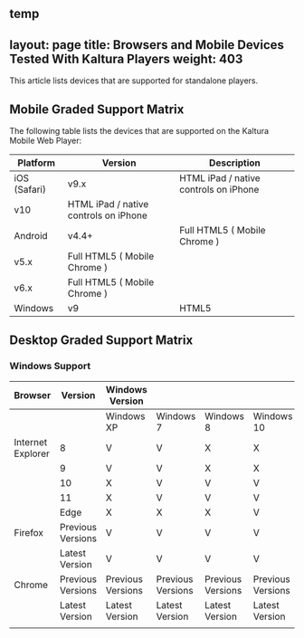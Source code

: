temp
---
layout: page
title: Browsers and Mobile Devices Tested With Kaltura Players
weight: 403
---


This article lists devices that are supported for standalone players.

## Mobile Graded Support Matrix  

The following table lists the devices that are supported on the Kaltura Mobile Web Player:  

| Platform     | Version                               | Description                           |
|--------------|---------------------------------------|---------------------------------------|
| iOS (Safari) | v9.x                                  | HTML iPad / native controls on iPhone |
| v10          | HTML iPad / native controls on iPhone |                                       |
| Android      | v4.4+                                 | Full HTML5 ( Mobile Chrome )          |
| v5.x         | Full HTML5 ( Mobile Chrome )          |                                       |
| v6.x         | Full HTML5 ( Mobile Chrome )          |                                       |
| Windows      | v9                                    | HTML5                                 |


## Desktop Graded Support Matrix  

### Windows Support  

|    Browser              |    Version              |    Windows Version      |                         |                         |                         |   |   |   |
|-------------------------|-------------------------|-------------------------|-------------------------|-------------------------|-------------------------|---|---|---|
|                         |                         |    Windows XP           |    Windows 7            |    Windows 8            |    Windows 10           |   |   |   |
|    Internet Explorer    |    8                    |    V                    |    V                    |    X                    |    X                    |   |   |   |
|                         |    9                    |    V                    |    V                    |    X                    |    X                    |   |   |   |
|                         |    10                   |    X                    |    V                    |    V                    |    V                    |   |   |   |
|                         |    11                   |    X                    |    V                    |    V                    |    V                    |   |   |   |
|                         |    Edge                 |    X                    |    X                    |    X                    |    V                    |   |   |   |
|    Firefox              |    Previous Versions    |    V                    |    V                    |    V                    |    V                    |   |   |   |
|                         |    Latest Version       |    V                    |    V                    |    V                    |    V                    |   |   |   |
|    Chrome               |    Previous Versions    |    Previous Versions    |    Previous Versions    |    Previous Versions    |    Previous Versions    |   |   |   |
|                         |    Latest Version       |    Latest Version       |    Latest Version       |    Latest Version       |    Latest Version       |   |   |   |
|                         |                         |                         |                         |                         |                         |   |   |   |


